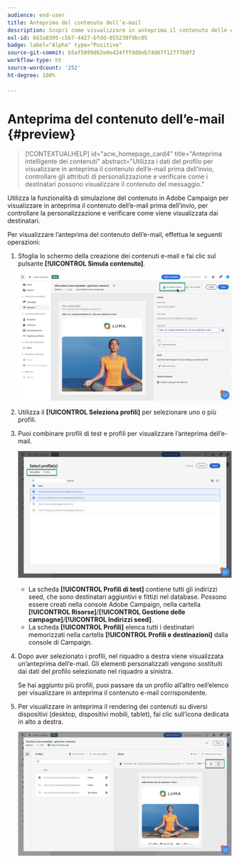 ```yaml
---
audience: end-user
title: Anteprima del contenuto dell’e-mail
description: Scopri come visualizzare in anteprima il contenuto delle e-mail nell’interfaccia utente di Campaign Web
exl-id: 663a8395-c5b7-4427-bfdd-055230f9bc05
badge: label="Alpha" type="Positive"
source-git-commit: b5af5099d62e0e424fffdd8eb74d67f12777b0f2
workflow-type: ht
source-wordcount: '252'
ht-degree: 100%

---
```



# Anteprima del contenuto dell’e-mail {#preview}

>[!CONTEXTUALHELP]
>id="acw_homepage_card4"
>title="Anteprima intelligente dei contenuti"
>abstract="Utilizza i dati del profilo per visualizzare in anteprima il contenuto dell’e-mail prima dell’invio, controllare gli attributi di personalizzazione e verificare come i destinatari possono visualizzare il contenuto del messaggio."

Utilizza la funzionalità di simulazione del contenuto in Adobe Campaign per visualizzare in anteprima il contenuto dell’e-mail prima dell’invio, per controllare la personalizzazione e verificare come viene visualizzata dai destinatari.

Per visualizzare l’anteprima del contenuto dell’e-mail, effettua le seguenti operazioni:

1. Sfoglia lo schermo della creazione dei contenuti e-mail e fai clic sul pulsante **[!UICONTROL Simula contenuto]**.

   ![](assets/simulate.png)

1. Utilizza il **[!UICONTROL Seleziona profili]** per selezionare uno o più profili.
1. Puoi combinare profili di test e profili per visualizzare l’anteprima dell’e-mail.

   ![](assets/preview-profile.png)

   * La scheda **[!UICONTROL Profili di test]** contiene tutti gli indirizzi seed, che sono destinatari aggiuntivi e fittizi nel database. Possono essere creati nella console Adobe Campaign, nella cartella **[!UICONTROL Risorse]**/**[!UICONTROL Gestione delle campagne]**/**[!UICONTROL Indirizzi seed]**.
   * La scheda **[!UICONTROL Profili]** elenca tutti i destinatari memorizzati nella cartella **[!UICONTROL Profili e destinazioni]** dalla console di Campaign.

1. Dopo aver selezionato i profili, nel riquadro a destra viene visualizzata un’anteprima dell’e-mail. Gli elementi personalizzati vengono sostituiti dai dati del profilo selezionato nel riquadro a sinistra.

   Se hai aggiunto più profili, puoi passare da un profilo all’altro nell’elenco per visualizzare in anteprima il contenuto e-mail corrispondente.

1. Per visualizzare in anteprima il rendering dei contenuti su diversi dispositivi (desktop, dispositivi mobili, tablet), fai clic sull’icona dedicata in alto a destra.

   ![](assets/preview.png)


